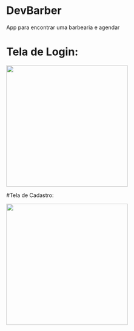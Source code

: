 # DevBarber
App para encontrar uma barbearia e agendar

# Tela de Login:

 <img src="https://user-images.githubusercontent.com/53940439/212681131-a2ccace8-6f00-4cd8-b185-702c2d1d6f34.png" width= "320px" heigth="180px" />

#Tela de Cadastro:

<img src="https://user-images.githubusercontent.com/53940439/213446882-4d86abdd-1547-49a6-8bcd-3050f37b6e90.png" width= "320px" heigth="180px">
